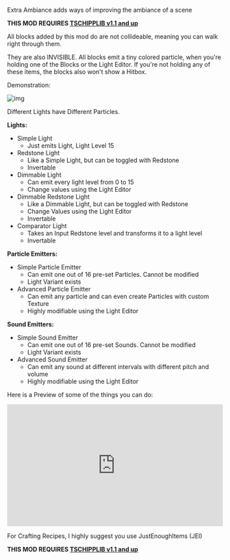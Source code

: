 Extra Ambiance adds ways of improving the ambiance of a scene

**THIS MOD REQUIRES [TSCHIPPLIB v1.1 and up](https://minecraft.curseforge.com/projects/tschipplib)**

All blocks added by this mod do are not collideable, meaning you can walk right through them.

They are also INVISIBLE. All blocks emit a tiny colored particle, when you're holding one of the Blocks or the Light Editor. If you're not holding any of these items, the blocks also won't show a Hitbox.

Demonstration:

 ![img](https://i.gyazo.com/ecdc7be456fae132b57946a3cabad807.gif)

Different Lights have Different Particles.

**Lights:**

- Simple Light
  - Just emits Light, Light Level 15
- Redstone Light
  - Like a Simple Light, but can be toggled with Redstone
  - Invertable
- Dimmable Light
  - Can emit every light level from 0 to 15
  - Change values using the Light Editor
- Dimmable Redstone Light
  - Like a Dimmable Light, but can be toggled with Redstone
  - Change Values using the Light Editor
  - Invertable
- Comparator Light
  - Takes an Input Redstone level and transforms it to a light level 
  - Invertable

 
**Particle Emitters:**

- Simple Particle Emitter
  - Can emit one out of 16 pre-set Particles. Cannot be modified
  - Light Variant exists
- Advanced Particle Emitter
  - Can emit any particle and can even create Particles with custom Texture
  - Highly modifiable using the Light Editor

 
**Sound Emitters:**

- Simple Sound Emitter
  - Can emit one out of 16 pre-set Sounds. Cannot be modified
  - Light Variant exists
- Advanced Sound Emitter
  - Can emit any sound at different intervals with different pitch and volume
  - Highly modifiable using the Light Editor

 
Here is a Preview of some of the things you can do:

<div style="position:relative; padding-bottom:56.25%;height : 0;">
<iframe allowfullscreen="allowfullscreen" src="https://www.youtube.com/embed/xu5wzkkhWtA?wmode=transparent" frameborder="0" height="100%" width="100%" style="position: absolute;
    top: 0;
    left: 0;
    width: 100%;
    height: 100%;"></iframe>
</div>

For Crafting Recipes, I highly suggest you use JustEnoughItems (JEI)
 
 **THIS MOD REQUIRES [TSCHIPPLIB v1.1 and up](https://minecraft.curseforge.com/projects/tschipplib)**